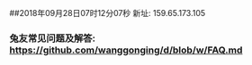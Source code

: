 ##2018年09月28日07时12分07秒 新址: 159.65.173.105
### 兔友常见问题及解答: https://github.com/wanggonging/d/blob/w/FAQ.md
